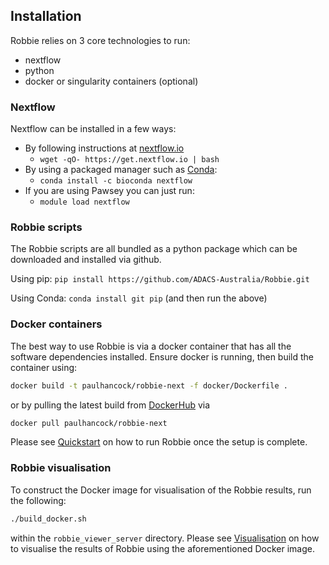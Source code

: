 ## Installation

Robbie relies on 3 core technologies to run:
- nextflow
- python
- docker or singularity containers (optional)

### Nextflow

Nextflow can be installed in a few ways:
- By following instructions at [nextflow.io](https://www.nextflow.io/docs/latest/getstarted.html)
  - `wget -qO- https://get.nextflow.io | bash`
- By using a packaged manager such as [Conda](https://docs.conda.io/projects/conda/en/latest/user-guide/install/index.html):
  - `conda install -c bioconda nextflow`
- If you are using Pawsey you can just run:
  - `module load nextflow`

### Robbie scripts
The Robbie scripts are all bundled as a python package which can be downloaded and installed via github.

Using pip: `pip install https://github.com/ADACS-Australia/Robbie.git`

Using Conda: `conda install git pip` (and then run the above)

### Docker containers

The best way to use Robbie is via a docker container that has all the software dependencies installed. Ensure docker is running, then build the container using:

``` bash
docker build -t paulhancock/robbie-next -f docker/Dockerfile .
```

or by pulling the latest build from [DockerHub](https://hub.docker.com/r/paulhancock/robbie-next) via

``` bash
docker pull paulhancock/robbie-next
```

Please see [Quickstart](quickstart) on how to run Robbie once the setup is complete.

### Robbie visualisation

To construct the Docker image for visualisation of the Robbie results, run the following:

``` bash
./build_docker.sh
``` 

within the ``robbie_viewer_server`` directory. Please see [Visualisation](visualisation) on how to visualise the results of Robbie using the aforementioned Docker image.